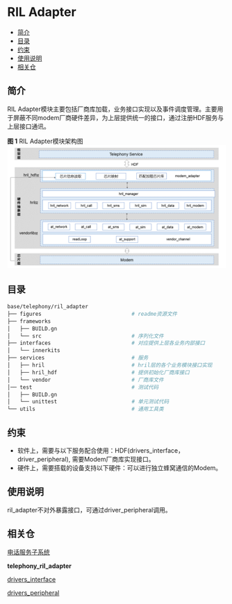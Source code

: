 # RIL Adapter<a name="ZH-CN_TOPIC_0000001106353742"></a>

-   [简介](#section117mcpsimp)
-   [目录](#section122mcpsimp)
-   [约束](#section126mcpsimp)
-   [使用说明](#section264mcpsimp)
-   [相关仓](#section279mcpsimp)

## 简介<a name="section117mcpsimp"></a>

RIL Adapter模块主要包括厂商库加载，业务接口实现以及事件调度管理。主要用于屏蔽不同modem厂商硬件差异，为上层提供统一的接口，通过注册HDF服务与上层接口通讯。

**图 1**  RIL Adapter模块架构图<a name="fig1675210296494"></a>
![](figures/zh-cn_architecture-of-the-ril-adapter-module.png "RIL-Adapter模块架构图")

## 目录<a name="section122mcpsimp"></a>
```sh
base/telephony/ril_adapter
├── figures                             # readme资源文件
├── frameworks
│   ├── BUILD.gn
│   └── src                             # 序列化文件
├── interfaces                          # 对应提供上层各业务内部接口
│   └── innerkits
├── services                            # 服务
│   ├── hril                            # hril层的各个业务模块接口实现
│   ├── hril_hdf                        # 提供初始化厂商库接口
│   └── vendor                          # 厂商库文件
│── test                                # 测试代码
│   ├── BUILD.gn
│   └── unittest                        # 单元测试代码
└── utils                               # 通用工具类
```

## 约束<a name="section126mcpsimp"></a>

-   软件上，需要与以下服务配合使用：HDF(drivers\_interface，driver\_peripheral), 需要Modem厂商库实现接口。
-   硬件上，需要搭载的设备支持以下硬件：可以进行独立蜂窝通信的Modem。

## 使用说明<a name="section264mcpsimp"></a>

ril\_adapter不对外暴露接口，可通过driver\_peripheral调用。

## 相关仓<a name="section279mcpsimp"></a>

[电话服务子系统](https://gitee.com/openharmony/docs/blob/master/zh-cn/readme/%E7%94%B5%E8%AF%9D%E6%9C%8D%E5%8A%A1%E5%AD%90%E7%B3%BB%E7%BB%9F.md)

**telephony_ril_adapter**

[drivers_interface](https://gitee.com/openharmony/drivers_interface)

[drivers_peripheral](https://gitee.com/openharmony/drivers_peripheral)

